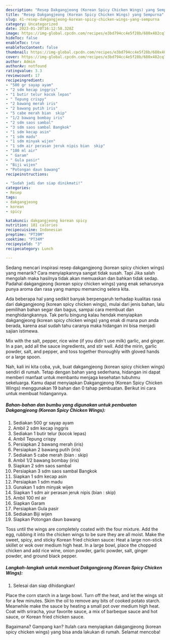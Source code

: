 ```yaml
---
description: "Resep Dakgangjeong (Korean Spicy Chicken Wings) yang Sempurna"
title: "Resep Dakgangjeong (Korean Spicy Chicken Wings) yang Sempurna"
slug: 41-resep-dakgangjeong-korean-spicy-chicken-wings-yang-sempurna
category: Uncategorized
date: 2023-01-20T16:12:58.328Z
image: https://img-global.cpcdn.com/recipes/e3bd794cc4e5f28b/680x482cq70/dakgangjeong-korean-spicy-chicken-wings-foto-resep-utama.jpg
hideToc: false
enableToc: true
enableTocContent: false
thumbnail: https://img-global.cpcdn.com/recipes/e3bd794cc4e5f28b/680x482cq70/dakgangjeong-korean-spicy-chicken-wings-foto-resep-utama.jpg
cover: https://img-global.cpcdn.com/recipes/e3bd794cc4e5f28b/680x482cq70/dakgangjeong-korean-spicy-chicken-wings-foto-resep-utama.jpg
author: Admin
authorAv: notfound
ratingvalue: 3.3
reviewcount: 17
recipeingredient:
- "500 gr sayap ayam"
- "2 sdm kecap inggris"
- "1 butir telur kocok lepas"
- " Tepung crispy"
- "2 bawang merah iris"
- "2 bawang putih iris"
- "5 cabe merah bian  skip"
- "1/2 bawang bombay iris"
- "2 sdm saos sambal"
- "3 sdm saos sambal Bangkok"
- "1 sdm kecap asin"
- "1 sdm madu"
- "1 sdm minyak wijen"
- "1 sdm air perasan jeruk nipis bian  skip"
- "100 ml air"
- " Garam"
- " Gula pasir"
- "Biji wijen"
- "Potongan daun bawang"
recipeinstructions:

- "Sudah jadi dan siap dinikmati!"
categories:
- Resep
tags:
- dakgangjeong
- korean
- spicy

katakunci: dakgangjeong korean spicy 
nutrition: 181 calories
recipecuisine: Indonesian
preptime: "PT39M"
cooktime: "PT34M"
recipeyield: "3"
recipecategory: Lunch

---
```



Sedang mencari inspirasi resep dakgangjeong (korean spicy chicken wings) yang menarik? Cara menyiapkannya sangat tidak susah. Tapi Jika salah mengolah maka hasilnya tidak akan memuaskan dan bahkan tidak sedap. Padahal dakgangjeong (korean spicy chicken wings) yang enak seharusnya punya aroma dan rasa yang mampu memancing selera kita.


Ada beberapa hal yang sedikit banyak berpengaruh terhadap kualitas rasa dari dakgangjeong (korean spicy chicken wings), mulai dari jenis bahan, lalu pemilihan bahan segar dan bagus, sampai cara membuat dan menghidangkannya. Tak perlu bingung kalau hendak menyiapkan dakgangjeong (korean spicy chicken wings) yang enak di mana pun anda berada, karena asal sudah tahu caranya maka hidangan ini bisa menjadi sajian istimewa.

Mix with the salt, pepper, rice wine (if you didn&#39;t use milk) garlic, and ginger. In a pan, add all the sauce ingredients, and stir well. Add the mirin, garlic powder, salt, and pepper, and toss together thoroughly with gloved hands or a large spoon.


Nah, kali ini kita coba, yuk, buat dakgangjeong (korean spicy chicken wings) sendiri di rumah. Tetap dengan bahan yang sederhana, hidangan ini dapat memberi manfaat untuk membantu menjaga kesehatan tubuhmu sekeluarga. Kamu dapat menyiapkan Dakgangjeong (Korean Spicy Chicken Wings) menggunakan 19 bahan dan 0 tahap pembuatan. Berikut ini cara untuk membuat hidangannya.

<!--inarticleads1-->

##### Bahan-bahan dan bumbu yang digunakan untuk pembuatan Dakgangjeong (Korean Spicy Chicken Wings):

1. Sediakan 500 gr sayap ayam
1. Ambil 2 sdm kecap inggris
1. Sediakan 1 butir telur (kocok lepas)
1. Ambil  Tepung crispy
1. Persiapkan 2 bawang merah (iris)
1. Persiapkan 2 bawang putih (iris)
1. Sediakan 5 cabe merah (bian : skip)
1. Ambil 1/2 bawang bombay (iris)
1. Siapkan 2 sdm saos sambal
1. Persiapkan 3 sdm saos sambal Bangkok
1. Siapkan 1 sdm kecap asin
1. Persiapkan 1 sdm madu
1. Gunakan 1 sdm minyak wijen
1. Siapkan 1 sdm air perasan jeruk nipis (bian : skip)
1. Ambil 100 ml air
1. Siapkan  Garam
1. Persiapkan  Gula pasir
1. Sediakan Biji wijen
1. Siapkan Potongan daun bawang


Toss until the wings are completely coated with the four mixture. Add the egg, rubbing it into the chicken wings to be sure they are all moist. Make the sweet, spicy, and sticky Korean fried chicken sauce: Heat a large non-stick skillet or wok over medium high heat. In a large bowl, place the chopped chicken and add rice wine, onion powder, garlic powder, salt, ginger powder, and ground black pepper. 

<!--inarticleads2-->

##### Langkah-langkah untuk membuat Dakgangjeong (Korean Spicy Chicken Wings):


1. Selesai dan siap dihidangkan!

Place the corn starch in a large bowl. Turn off the heat, and let the wings sit for a few minutes. Skim the oil to remove any bits of cooked potato starch. Meanwhile make the sauce by heating a small pot over medium high heat. Coat with sriracha, your favorite sauce, a mix of barbeque sauce and hot sauce, or Korean fried chicken sauce. 

Bagaimana? Gampang kan? Itulah cara menyiapkan dakgangjeong (korean spicy chicken wings) yang bisa anda lakukan di rumah. Selamat mencoba!
